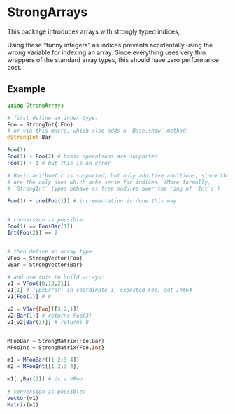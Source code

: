 # StrongArrays

This package introduces arrays with strongly typed indices,

Using these “funny integers” as indices prevents accidentally using the
wrong variable for indexing an array. Since everything uses very thin
wrappers of the standard array types, this should have zero performance
cost.


## Example
```julia
using StrongArrays

# first define an index type:
Foo = StrongInt{:Foo}
# or via this macro, which also adds a `Base.show` method:
@StrongInt Bar

Foo(1)
Foo(1) + Foo(2) # basic operations are supported
Foo(1) + 1 # but this is an error

# Basic arithmetic is supported, but only additive additions, since these
# are the only ones which make sense for indices. (More formally,
# `StrongInt` types behave as free modules over the ring of `Int`s.)

Foo(1) + one(Foo(1)) # incrementation is done this way


# conversion is possible:
Foo(1) == Foo(Bar(1))
Int(Foo(2)) == 2


# then define an array type:
VFoo = StrongVector{Foo}
VBar = StrongVector{Bar}

# and use this to build arrays:
v1 = VFoo([8,13,21])
v1[1] # TypeError: in coordinate 1, expected Foo, got Int64
v1[Foo(1)] # 8

v2 = VBar{Foo}([3,2,1])
v2[Bar(1)] # returns Foo(3)
v1[v2[Bar(3)]] # returns 8


MFooBar = StrongMatrix{Foo,Bar}
MFooInt = StrongMatrix{Foo,Int}

m1 = MFooBar([1 2;3 4])
m2 = MFooInt([1 2;3 4])

m1[:,Bar(2)] # is a VFoo

# conversion is possible:
Vector(v1)
Matrix(m1)

```
